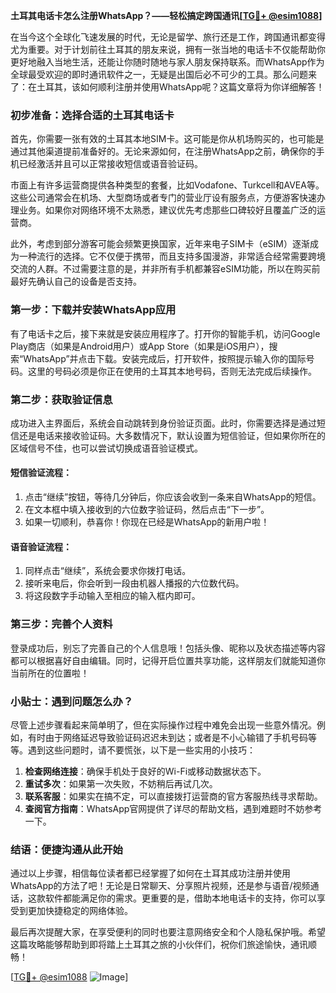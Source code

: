 **土耳其电话卡怎么注册WhatsApp？——轻松搞定跨国通讯[[TG💪+ @esim1088](https://t.me/s/esim1088)]**

在当今这个全球化飞速发展的时代，无论是留学、旅行还是工作，跨国通讯都变得尤为重要。对于计划前往土耳其的朋友来说，拥有一张当地的电话卡不仅能帮助你更好地融入当地生活，还能让你随时随地与家人朋友保持联系。而WhatsApp作为全球最受欢迎的即时通讯软件之一，无疑是出国后必不可少的工具。那么问题来了：在土耳其，该如何顺利注册并使用WhatsApp呢？这篇文章将为你详细解答！

### 初步准备：选择合适的土耳其电话卡

首先，你需要一张有效的土耳其本地SIM卡。这可能是你从机场购买的，也可能是通过其他渠道提前准备好的。无论来源如何，在注册WhatsApp之前，确保你的手机已经激活并且可以正常接收短信或语音验证码。

市面上有许多运营商提供各种类型的套餐，比如Vodafone、Turkcell和AVEA等。这些公司通常会在机场、大型商场或者专门的营业厅设有服务点，方便游客快速办理业务。如果你对网络环境不太熟悉，建议优先考虑那些口碑较好且覆盖广泛的运营商。

此外，考虑到部分游客可能会频繁更换国家，近年来电子SIM卡（eSIM）逐渐成为一种流行的选择。它不仅便于携带，而且支持多国漫游，非常适合经常需要跨境交流的人群。不过需要注意的是，并非所有手机都兼容eSIM功能，所以在购买前最好先确认自己的设备是否支持。

### 第一步：下载并安装WhatsApp应用

有了电话卡之后，接下来就是安装应用程序了。打开你的智能手机，访问Google Play商店（如果是Android用户）或App Store（如果是iOS用户），搜索“WhatsApp”并点击下载。安装完成后，打开软件，按照提示输入你的国际号码。这里的号码必须是你正在使用的土耳其本地号码，否则无法完成后续操作。

### 第二步：获取验证信息

成功进入主界面后，系统会自动跳转到身份验证页面。此时，你需要选择是通过短信还是电话来接收验证码。大多数情况下，默认设置为短信验证，但如果你所在的区域信号不佳，也可以尝试切换成语音验证模式。

#### 短信验证流程：
1. 点击“继续”按钮，等待几分钟后，你应该会收到一条来自WhatsApp的短信。
2. 在文本框中填入接收到的六位数字验证码，然后点击“下一步”。
3. 如果一切顺利，恭喜你！你现在已经是WhatsApp的新用户啦！

#### 语音验证流程：
1. 同样点击“继续”，系统会要求你拨打电话。
2. 接听来电后，你会听到一段由机器人播报的六位数代码。
3. 将这段数字手动输入至相应的输入框内即可。

### 第三步：完善个人资料

登录成功后，别忘了完善自己的个人信息哦！包括头像、昵称以及状态描述等内容都可以根据喜好自由编辑。同时，记得开启位置共享功能，这样朋友们就能知道你当前所在的位置啦！

### 小贴士：遇到问题怎么办？

尽管上述步骤看起来简单明了，但在实际操作过程中难免会出现一些意外情况。例如，有时由于网络延迟导致验证码迟迟未到达；或者是不小心输错了手机号码等等。遇到这些问题时，请不要慌张，以下是一些实用的小技巧：

1. **检查网络连接**：确保手机处于良好的Wi-Fi或移动数据状态下。
2. **重试多次**：如果第一次失败，不妨稍后再试几次。
3. **联系客服**：如果实在搞不定，可以直接拨打运营商的官方客服热线寻求帮助。
4. **查阅官方指南**：WhatsApp官网提供了详尽的帮助文档，遇到难题时不妨参考一下。

### 结语：便捷沟通从此开始

通过以上步骤，相信每位读者都已经掌握了如何在土耳其成功注册并使用WhatsApp的方法了吧！无论是日常聊天、分享照片视频，还是参与语音/视频通话，这款软件都能满足你的需求。更重要的是，借助本地电话卡的支持，你可以享受到更加快捷稳定的网络体验。

最后再次提醒大家，在享受便利的同时也要注意网络安全和个人隐私保护哦。希望这篇攻略能够帮助到即将踏上土耳其之旅的小伙伴们，祝你们旅途愉快，通讯顺畅！

[[TG💪+ @esim1088](https://t.me/s/esim1088) ![Image](https://i.postimg.cc/4NQfJmqS/Snipaste-2025-05-13-00-14-12.png)]